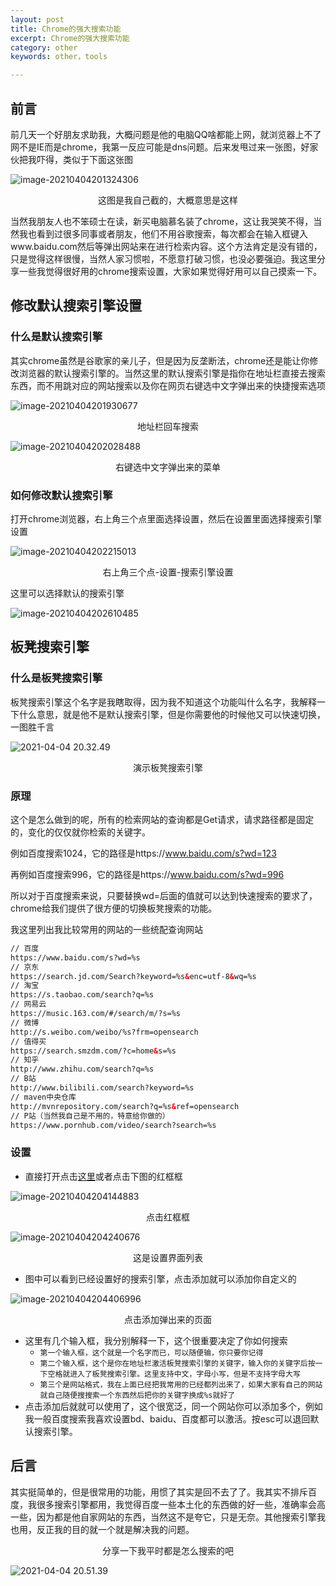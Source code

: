 ```yaml
---
layout: post
title: Chrome的强大搜索功能
excerpt: Chrome的强大搜索功能
category: other
keywords: other，tools

---
```


## 前言

前几天一个好朋友求助我，大概问题是他的电脑QQ啥都能上网，就浏览器上不了网不是IE而是chrome，我第一反应可能是dns问题。后来发甩过来一张图，好家伙把我吓得，类似于下面这张图

![image-20210404201324306](https://mypicgogo.oss-cn-hangzhou.aliyuncs.com/tuchuang20210404201324.png)

<center>这图是我自己截的，大概意思是这样</center>

当然我朋友人也不笨硕士在读，新买电脑慕名装了chrome，这让我哭笑不得，当然我也看到过很多同事或者朋友，他们不用谷歌搜索，每次都会在输入框键入www.baidu.com然后等弹出网站来在进行检索内容。这个方法肯定是没有错的，只是觉得这样很慢，当然人家习惯啦，不愿意打破习惯，也没必要强迫。我这里分享一些我觉得很好用的chrome搜索设置，大家如果觉得好用可以自己摸索一下。

## 修改默认搜索引擎设置

### 什么是默认搜索引擎

其实chrome虽然是谷歌家的亲儿子，但是因为反垄断法，chrome还是能让你修改浏览器的默认搜索引擎的。当然这里的默认搜索引擎是指你在地址栏直接去搜索东西，而不用跳对应的网站搜索以及你在网页右键选中文字弹出来的快捷搜索选项

![image-20210404201930677](https://mypicgogo.oss-cn-hangzhou.aliyuncs.com/tuchuang20210404201930.png)

<center>地址栏回车搜索</center>

![image-20210404202028488](https://mypicgogo.oss-cn-hangzhou.aliyuncs.com/tuchuang20210404202028.png)

<center>右键选中文字弹出来的菜单</center>



### 如何修改默认搜索引擎

打开chrome浏览器，右上角三个点里面选择设置，然后在设置里面选择搜索引擎设置

![image-20210404202215013](https://mypicgogo.oss-cn-hangzhou.aliyuncs.com/tuchuang20210404202215.png)

<center>右上角三个点-设置-搜索引擎设置</center>



这里可以选择默认的搜索引擎

![image-20210404202610485](https://mypicgogo.oss-cn-hangzhou.aliyuncs.com/tuchuang20210404202610.png)

## 板凳搜索引擎

### 什么是板凳搜索引擎

板凳搜索引擎这个名字是我瞎取得，因为我不知道这个功能叫什么名字，我解释一下什么意思，就是他不是默认搜索引擎，但是你需要他的时候他又可以快速切换，一图胜千言

![2021-04-04 20.32.49](https://mypicgogo.oss-cn-hangzhou.aliyuncs.com/tuchuang20210404203330.gif)

<center>演示板凳搜索引擎</center>



### 原理

这个是怎么做到的呢，所有的检索网站的查询都是Get请求，请求路径都是固定的，变化的仅仅就你检索的关键字。

例如百度搜索1024，它的路径是https://www.baidu.com/s?wd=123

再例如百度搜索996，它的路径是https://www.baidu.com/s?wd=996

所以对于百度搜索来说，只要替换wd=后面的值就可以达到快速搜索的要求了，chrome给我们提供了很方便的切换板凳搜索的功能。

我这里列出我比较常用的网站的一些统配查询网站

```html
// 百度
https://www.baidu.com/s?wd=%s
// 京东
https://search.jd.com/Search?keyword=%s&enc=utf-8&wq=%s
// 淘宝
https://s.taobao.com/search?q=%s
// 网易云
https://music.163.com/#/search/m/?s=%s
// 微博
http://s.weibo.com/weibo/%s?frm=opensearch
// 值得买
https://search.smzdm.com/?c=home&s=%s
// 知乎
http://www.zhihu.com/search?q=%s
// B站
http://www.bilibili.com/search?keyword=%s
// maven中央仓库
http://mvnrepository.com/search?q=%s&ref=opensearch
// P站（当然我自己是不用的，特意给你做的）
https://www.pornhub.com/video/search?search=%s
```



### 设置

- 直接打开点击[这里](chrome://settings/searchEngines)或者点击下图的红框框

![image-20210404204144883](https://mypicgogo.oss-cn-hangzhou.aliyuncs.com/tuchuang20210404204144.png)

<center>点击红框框</center>



![image-20210404204240676](https://mypicgogo.oss-cn-hangzhou.aliyuncs.com/tuchuang20210404204240.png)

<center>这是设置界面列表</center>

- 图中可以看到已经设置好的搜索引擎，点击添加就可以添加你自定义的

![image-20210404204406996](https://mypicgogo.oss-cn-hangzhou.aliyuncs.com/tuchuang20210404204407.png)

<center>点击添加弹出来的页面</center>

- 这里有几个输入框，我分别解释一下，这个很重要决定了你如何搜索
  - `第一个输入框，这个就是一个名字而已，可以随便输，你只要你记得`
  - `第二个输入框，这个是你在地址栏激活板凳搜索引擎的关键字，输入你的关键字后按一下空格就进入了板凳搜索引擎。这里支持中文，字母小写，但是不支持字母大写`
  - `第三个是网站格式，我在上面已经把我常用的已经都列出来了，如果大家有自己的网站就自己随便搜搜索一个东西然后把你的关键字换成%s就好了`
- 点击添加后就就可以使用了，这个很宽泛，同一个网站你可以添加多个，例如我一般百度搜索我喜欢设置bd、baidu、百度都可以激活。按esc可以退回默认搜索引擎。

## 后言

其实挺简单的，但是很常用的功能，用惯了其实是回不去了了。我其实不排斥百度，我很多搜索引擎都用，我觉得百度一些本土化的东西做的好一些，准确率会高一些，因为都是他自家网站的东西，当然这不是夸它，只是无奈。其他搜索引擎我也用，反正我的目的就一个就是解决我的问题。

<center>分享一下我平时都是怎么搜索的吧</center>

![2021-04-04 20.51.39](https://mypicgogo.oss-cn-hangzhou.aliyuncs.com/tuchuang20210404205349.gif)



